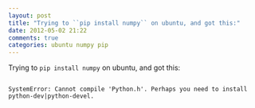 ```yaml
---
layout: post
title: "Trying to ``pip install numpy`` on ubuntu, and got this:"
date: 2012-05-02 21:22
comments: true
categories: ubuntu numpy pip
---
```


Trying to ``pip install numpy`` on ubuntu, and got this:

```

SystemError: Cannot compile 'Python.h'. Perhaps you need to install python-dev|python-devel.

```

